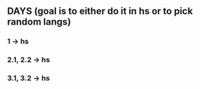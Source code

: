 ## DAYS (goal is to either do it in hs or to pick random langs)

### 1 -> hs

### 2.1, 2.2 -> hs

### 3.1, 3.2 -> hs
